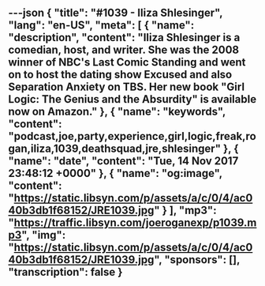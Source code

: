 ---json
{
  "title": "#1039 - Iliza Shlesinger",
  "lang": "en-US",
  "meta": [
    {
      "name": "description",
      "content": "Iliza Shlesinger is a comedian, host, and writer. She was the 2008 winner of NBC's Last Comic Standing and went on to host the dating show Excused and also Separation Anxiety on TBS. Her new book \"Girl Logic: The Genius and the Absurdity\" is available now on Amazon."
    },
    {
      "name": "keywords",
      "content": "podcast,joe,party,experience,girl,logic,freak,rogan,iliza,1039,deathsquad,jre,shlesinger"
    },
    {
      "name": "date",
      "content": "Tue, 14 Nov 2017 23:48:12 +0000"
    },
    {
      "name": "og:image",
      "content": "https://static.libsyn.com/p/assets/a/c/0/4/ac040b3db1f68152/JRE1039.jpg"
    }
  ],
  "mp3": "https://traffic.libsyn.com/joeroganexp/p1039.mp3",
  "img": "https://static.libsyn.com/p/assets/a/c/0/4/ac040b3db1f68152/JRE1039.jpg",
  "sponsors": [],
  "transcription": false
}
---
<episode-header />

<timemark seconds="0" />

<transcribe-call-to-action />

<episode-footer />